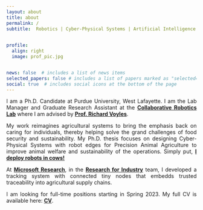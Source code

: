 ```yaml
---
layout: about
title: about
permalink: /
subtitle:  Robotics | Cyber-Physical Systems | Artificial Intelligence | Sensor Networks
          

profile:
  align: right
  image: prof_pic.jpg


news: false  # includes a list of news items
selected_papers: false # includes a list of papers marked as "selected={true}"
social: true  # includes social icons at the bottom of the page
---
```

<p style="text-align:justify">
I am a Ph.D. Candidate at Purdue University, West Lafayette. I am the Lab Manager and Graduate Research Assistant at the <a href="https://www.purdue.edu/crl/"> <b>Collaborative Robotics Lab</b></a> where I am advised by <a href="https://web.ics.purdue.edu/~rvoyles/"><b>Prof. Richard Voyles</b></a>.</p>

  
<p style="text-align:justify"> 
My work reimagines agricultural systems to bring the emphasis back on caring for individuals, thereby helping solve the grand challenges of food security and sustainability. My Ph.D. thesis focuses on designing Cyber-Physical Systems with robot edges for Precision Animal Agriculture to improve animal welfare and sustainability of the operations. Simply put, <a href="https://upinderkaur22.github.io/projects/1_project/"><b>I deploy robots in cows!</b></a></p>
<p style="text-align:justify">          
At <a href="https://www.microsoft.com/en-us/research/"><b>Microsoft Research</b></a>, in the <a href="https://www.microsoft.com/en-us/research/group/research-for-industry/"><b>Research for Industry</b></a> team, I developed a tracking system with connected tiny nodes that embedds trusted traceability into agricultural supply chains.</p> 
<p style="text-align:justify">           
I am looking for full-time positions starting in Spring 2023. My full CV is available here: <a href="/assets/cv.pdf"><b>CV</b></a>. </p>


